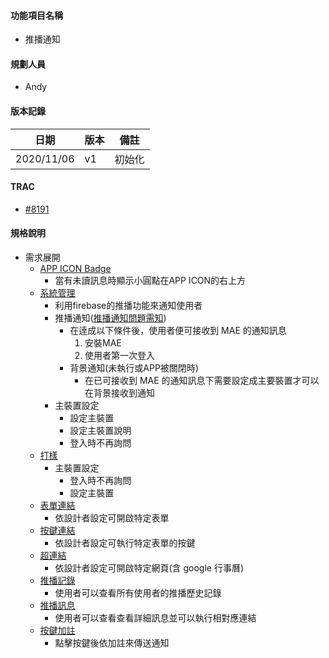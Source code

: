 #### <div id="notification">功能項目名稱</div>
  * 推播通知

#### <div id="user">規劃人員</div>
  * Andy

#### <div id="version">版本記錄</div>
  |日期|版本|備註|
  |---|---|---|
  |2020/11/06|v1|初始化|

#### <div id="trac">TRAC</div>
  * [#8191](http://trac.uneec.com/trac/neco/ticket/8191)

#### <div id="specification">規格說明</div>
  * 需求展開
    * [APP ICON Badge](notification_icon.md)
      * 當有未讀訊息時顯示小圓點在APP ICON的右上方
    * [系統管理](notification_system.md)
      * 利用firebase的推播功能來通知使用者
      * 推播通知([推播通知問題需知](device_setting.md))
        * 在逹成以下條件後，使用者便可接收到 MAE 的通知訊息
          1. 安裝MAE
          2. 使用者第一次登入
        * 背景通知(未執行或APP被關閉時)
          * 在已可接收到 MAE 的通知訊息下需要設定成主要裝置才可以在背景接收到通知
      * 主裝置設定
        * 設定主裝置
        * 設定主裝置說明
        * 登入時不再詢問
    * [打樣](notification_prototyping.md)
      * 主裝置設定
        * 登入時不再詢問
        * 設定主裝置
    * [表單連結](notification_formlink.md)
      * 依設計者設定可開啟特定表單
    * [按鍵連結](notification_buttonlink.md)
      * 依設計者設定可執行特定表單的按鍵
    * [超連結](notification_hyperlink.md)
      * 依設計者設定可開啟特定網頁(含 google 行事曆)
    * [推播記錄](notification_record.md)
      * 使用者可以查看所有使用者的推播歷史記錄
    * [推播訊息](notification_message.md)
      * 使用者可以查看查看詳細訊息並可以執行相對應連結
    * [按鍵加註](notification_buttonlink.md)
      * 點擊按鍵後依加註來傳送通知

